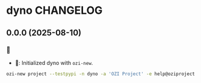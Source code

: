 # dyno CHANGELOG

## 0.0.0 (2025-08-10)

### :tada:

* :tada:: Initialized dyno with ``ozi-new``.

```sh
ozi-new project --testpypi -n dyno -a 'OZI Project' -e help@oziproject.dev -l MIT --license-expression MIT-0 -s 'OZI Github actions test dyno' --allow-file templates --allow-file .git --allow-file .pre-commit-config.yaml --allow-file .github --allow-file README.md --allow-file requirements.txt --no-enable-create-pull-request --update-wrapfile
```